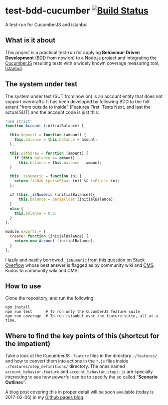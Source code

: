 # test-bdd-cucumber [![Build Status](https://travis-ci.org/gvisoc/test-bdd-cucumber.svg?branch=master)](https://travis-ci.org/gvisoc/test-bdd-cucumber)
A test-run for CucumberJS and istanbul

## What is it about
This project is a practical test-run for applying **Behaviour-Driven Development** (BDD from now on) to a Node.js project and integrating the [CucumberJS](https://cucumber.io) resulting tests with a widely known coverage measuring tool, [Istanbul](https://github.com/gotwarlost/istanbul).

## The system under test
The system under test (SUT from now on) is an account entity that does not support overdrafts. It has been developed by following BDD to the full extent "from outside to inside" (Features First, Tests Next, and last the actual SUT) and the account code is just this:

```javascript
'use strict'
function Account (initialBalance) {

  this.deposit = function (amount) {
    this.balance = this.balance + amount;
  };

  this.withdraw = function (amount) {
    if (this.balance >= amount)
      this.balance = this.balance - amount;
  }

  this._isNumeric = function (n) {
    return !isNaN (parseFloat (n)) && isFinite (n);
  };

  if (this._isNumeric (initialBalance)){
      this.balance = parseFloat (initialBalance);
  }
  else {
    this.balance = 0.0;
  }
};

module.exports = {
  create: function (initialBalance) {
    return new Account (initialBalance);
  }
};
```

I lazily and nastily borrowed `_isNumeric` [from this question on Stack Overflow](http://stackoverflow.com/questions/18082/validate-decimal-numbers-in-javascript-isnumeric) whose best answer is flagged as by community wiki and [CMS](http://stackoverflow.com/users/5445). Kudos to community wiki and CMS!

## How to use
Clone the repository, and run the following:

```
npm install
npm run test      # To run only the CucumberJS feature suite
npm run coverage  # To run istanbul over the feature suite, all at a time.
```

## Where to find the key points of this (shortcut for the impatient)
Take a look at the CucumberJS `.feature` files in the directory `./features/` and how to convert them into actions in the `*.js` files inside `./features/step_definitions/` directory. The ones named `account_behavior.feature` and `account_behavior.steps.js` are specially interesting to see how powerful can be to specify the so called "**Scenario Outline**s".

A blog post covering this in proper detail will be soon available (today is 2017-02-06) in my [Github pages blog](http://gvisoc.com).
